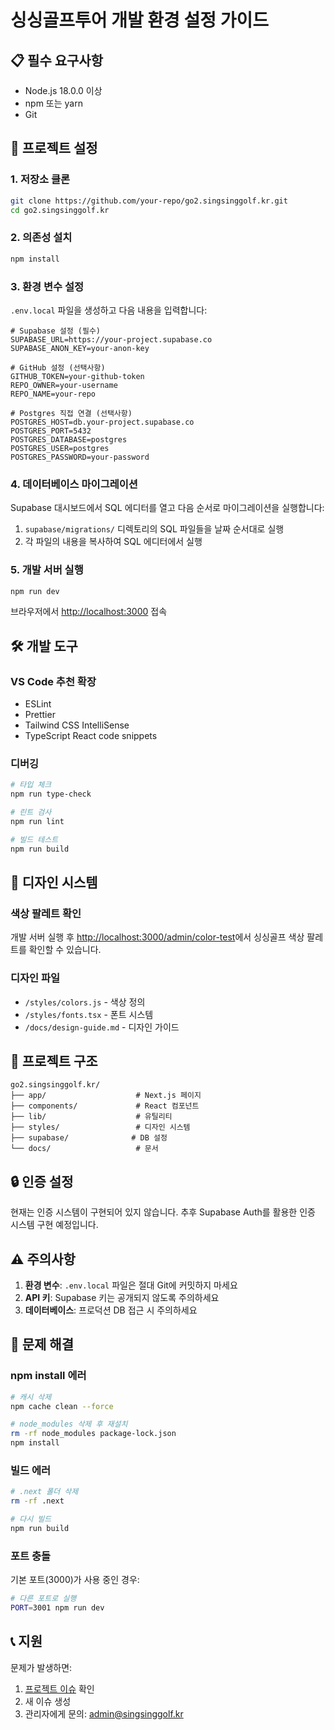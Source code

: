 # 싱싱골프투어 개발 환경 설정 가이드

## 📋 필수 요구사항

- Node.js 18.0.0 이상
- npm 또는 yarn
- Git

## 🚀 프로젝트 설정

### 1. 저장소 클론
```bash
git clone https://github.com/your-repo/go2.singsinggolf.kr.git
cd go2.singsinggolf.kr
```

### 2. 의존성 설치
```bash
npm install
```

### 3. 환경 변수 설정
`.env.local` 파일을 생성하고 다음 내용을 입력합니다:

```env
# Supabase 설정 (필수)
SUPABASE_URL=https://your-project.supabase.co
SUPABASE_ANON_KEY=your-anon-key

# GitHub 설정 (선택사항)
GITHUB_TOKEN=your-github-token
REPO_OWNER=your-username
REPO_NAME=your-repo

# Postgres 직접 연결 (선택사항)
POSTGRES_HOST=db.your-project.supabase.co
POSTGRES_PORT=5432
POSTGRES_DATABASE=postgres
POSTGRES_USER=postgres
POSTGRES_PASSWORD=your-password
```

### 4. 데이터베이스 마이그레이션
Supabase 대시보드에서 SQL 에디터를 열고 다음 순서로 마이그레이션을 실행합니다:

1. `supabase/migrations/` 디렉토리의 SQL 파일들을 날짜 순서대로 실행
2. 각 파일의 내용을 복사하여 SQL 에디터에서 실행

### 5. 개발 서버 실행
```bash
npm run dev
```

브라우저에서 [http://localhost:3000](http://localhost:3000) 접속

## 🛠 개발 도구

### VS Code 추천 확장
- ESLint
- Prettier
- Tailwind CSS IntelliSense
- TypeScript React code snippets

### 디버깅
```bash
# 타입 체크
npm run type-check

# 린트 검사
npm run lint

# 빌드 테스트
npm run build
```

## 🎨 디자인 시스템

### 색상 팔레트 확인
개발 서버 실행 후 [http://localhost:3000/admin/color-test](http://localhost:3000/admin/color-test)에서 싱싱골프 색상 팔레트를 확인할 수 있습니다.

### 디자인 파일
- `/styles/colors.js` - 색상 정의
- `/styles/fonts.tsx` - 폰트 시스템
- `/docs/design-guide.md` - 디자인 가이드

## 📁 프로젝트 구조

```
go2.singsinggolf.kr/
├── app/                    # Next.js 페이지
├── components/             # React 컴포넌트
├── lib/                    # 유틸리티
├── styles/                 # 디자인 시스템
├── supabase/              # DB 설정
└── docs/                   # 문서
```

## 🔒 인증 설정

현재는 인증 시스템이 구현되어 있지 않습니다. 
추후 Supabase Auth를 활용한 인증 시스템 구현 예정입니다.

## ⚠️ 주의사항

1. **환경 변수**: `.env.local` 파일은 절대 Git에 커밋하지 마세요
2. **API 키**: Supabase 키는 공개되지 않도록 주의하세요
3. **데이터베이스**: 프로덕션 DB 접근 시 주의하세요

## 🐛 문제 해결

### npm install 에러
```bash
# 캐시 삭제
npm cache clean --force

# node_modules 삭제 후 재설치
rm -rf node_modules package-lock.json
npm install
```

### 빌드 에러
```bash
# .next 폴더 삭제
rm -rf .next

# 다시 빌드
npm run build
```

### 포트 충돌
기본 포트(3000)가 사용 중인 경우:
```bash
# 다른 포트로 실행
PORT=3001 npm run dev
```

## 📞 지원

문제가 발생하면:
1. [프로젝트 이슈](https://github.com/your-repo/go2.singsinggolf.kr/issues) 확인
2. 새 이슈 생성
3. 관리자에게 문의: admin@singsinggolf.kr
